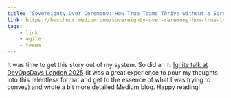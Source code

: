 ```yaml
---
title: "Sovereignty Over Ceremony: How True Teams Thrive without a Scrum Master"
link: https://hwschuur.medium.com/sovereignty-over-ceremony-how-true-teams-thrive-without-a-scrum-master-53747c00edce
tags: 
    - link
    - agile
    - teams
---
```

 
It was time to get this story out of my system. So did an 💥 [Ignite talk at DevOpsDays London 2025](https://www.youtube.com/watch?v=asEgV4ZWcXA&list=PLuEbc43fHqLhPwles4En070_CJ-aCLqdf&index=18) (it was a great experience to pour my thoughts into this relentless format and get to the essence of what I was trying to convey) and wrote a bit more detailed Medium blog. Happy reading!